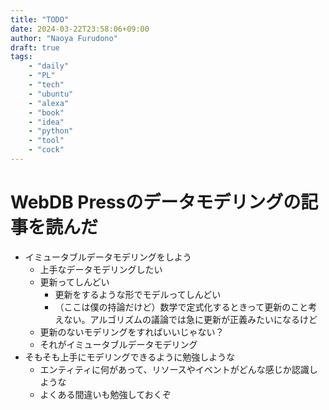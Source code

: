 ```yaml
---
title: "TODO"
date: 2024-03-22T23:58:06+09:00
author: "Naoya Furudono"
draft: true
tags:
    - "daily"
    - "PL"
    - "tech"
    - "ubuntu"
    - "alexa"
    - "book"
    - "idea"
    - "python"
    - "tool"
    - "cock"
---
```


# WebDB Pressのデータモデリングの記事を読んだ

- イミュータブルデータモデリングをしよう
    - 上手なデータモデリングしたい
    - 更新ってしんどい
        - 更新をするような形でモデルってしんどい
        - （ここは僕の持論だけど）数学で定式化するときって更新のこと考えない。アルゴリズムの議論では急に更新が正義みたいになるけど
    - 更新のないモデリングをすればいいじゃない？
    - それがイミュータブルデータモデリング
- そもそも上手にモデリングできるように勉強しような
    - エンティティに何があって、リソースやイベントがどんな感じか認識しような
    - よくある間違いも勉強しておくぞ

